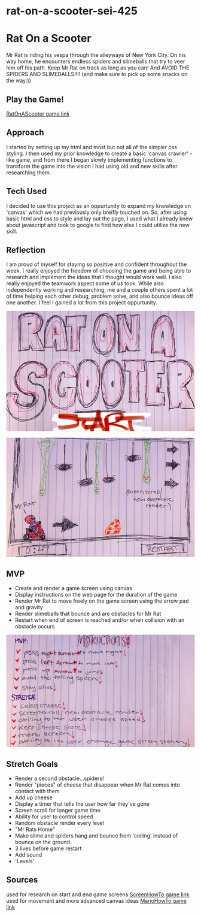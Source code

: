 # rat-on-a-scooter-sei-425
# Rat On a Scooter

Mr Rat is riding his vespa through the alleyways of New York City. On his way home, he encounters endless spiders and slimeballs that try to veer him off his path. Keep Mr Rat on track as long as you can! And AVOID THE SPIDERS AND SLIMEBALLS!!!! (and make sure to pick up some snacks on the way:))

## Play the Game!
[RatOnAScooter game link](https://gracenarez333.github.io/rat-on-a-scooter-sei-425/)

## Approach
I started by setting up my html and most but not all of the simpler css styling. I then used my prior knowledge to create a basic 'canvas crawler' -like game, and from there I began slowly implementing functions to transform the game into the vision I had using old and new skills after researching them.

## Tech Used
I decided to use this project as an oppurtunity to expand my knowledge on 'canvas' which we had previously only breifly touched on. So, after using basic html and css to style and lay out the page, I used what I already knew about javascript and took to google to find how else I could utilize the new skill.

## Reflection
I am proud of myself for staying so positive and confident throughout the week. I really enjoyed the freedom of choosing the game and being able to research and implement the ideas that I thought would work well. I also really enjoyed the teamwork aspect some of us took. While also independently working and researching, me and a couple others spent a lot of time helping each other debug, problem solve, and also bounce ideas off one another. I feel I gained a lot from this project oppurtunity. 

![start screen sketch](./img/startscreen.png)

![game sketch](./img/gamescreen.png)

## MVP
* Create and render a game screen using canvas
* Display instructions on the web page for the duration of the game
* Render Mr Rat to move freely on the game screen using the arrow pad and gravity
* Render slimeballs that bounce and are obstacles for Mr Rat
* Restart when end of screen is reached and/or when collision with an obstacle occurs

![instructions](./img/instructions.png)

## Stretch Goals
* Render a second obstacle...spiders!
* Render "pieces" of cheese that disappear when Mr Rat comes into contact with them
* Add up cheese
* Display a timer that tells the user how far they've gone
* Screen scroll for longer game time
* Ability for user to control speed
* Random obstacle render every level
* "Mr Rats Home"
* Make slime and spiders hang and bounce from 'cieling' instead of bounce on the ground
* 3 lives before game restart
* Add sound
* 'Levels'

## Sources
used for research on start and end game screens
[ScreenHowTo game link](https://www.youtube.com/watch?v=Y-GkMjUZsmM)
used for movement and more advanced canvas ideas
[MarioHowTo game link](https://www.youtube.com/watch?v=4q2vvZn5aoo)